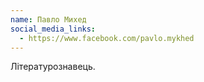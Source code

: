 ```yaml
---
name: Павло Михед
social_media_links:
  - https://www.facebook.com/pavlo.mykhed
---
```


Літературознавець.
